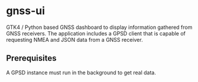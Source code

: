 # gnss-ui
GTK4 / Python based GNSS dashboard to display information gathered from GNSS receivers. The application includes a GPSD client that is capable of requesting NMEA and JSON data from a GNSS receiver.

## Prerequisites
A GPSD instance must run in the background to get real data.

